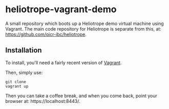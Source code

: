 heliotrope-vagrant-demo
=======================

A small repository which boots up a Heliotrope demo virtual machine using Vagrant.
The main code repository for Heliotrope is separate from this, at:
https://github.com/oicr-ibc/heliotrope.

Installation
------------

To install, you'll need a fairly recent version of [Vagrant](http://www.vagrantup.com/‎).

Then, simply use:

```shell
git clone
vagrant up
```

Then you can take a coffee break, and when you come back, point your browser at:
https://localhost:8443/.

